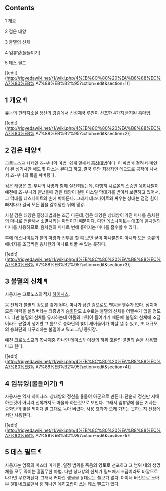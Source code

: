 ## Contents

    

1 개요

2 검은 태양

3 불멸의 신체

4 임뷰잉(물들이기)

5 데스 필드

[[edit](http://rigvedawiki.net/r1/wiki.php/4%EB%8C%80%20%EA%B8%88%EC%A7%80%EB%
A7%88%EB%B2%95?action=edit&section=1)]

## 1 개요 ¶

쥬논의 판타지소설 [앙신의 강림](%EC%95%99%EC%8B%A0%EC%9D%98%20%EA%B0%95%EB%A6%BC.md)에서
신성제국 루안이 선포한 4가지 금지된 흑마법.

[[edit](http://rigvedawiki.net/r1/wiki.php/4%EB%8C%80%20%EA%B8%88%EC%A7%80%EB%
A7%88%EB%B2%95?action=edit&section=2)]

## 2 검은 태양 ¶

크로노스교 사제인 죠-부니의 마법. 쉽게 말해서
[흡성대법](%ED%9D%A1%EC%84%B1%EB%8C%80%EB%B2%95.md)이다. 이 마법에 걸려서 폐인이 된 성기사만 해도
몇 다스는 된다고 하고, 결국 루안 최강자인 테오도르 공작이 나서서 죠-부니의 목을 따버렸다.

  

검은 태양은 죠-부니의 사망과 함께 실전되었는데, 다행히 [시르온](%EC%8B%9C%EB%A5%B4%EC%98%A8.md)의 스승인
[예히나탈](%EC%98%88%ED%9E%88%EB%82%98%ED%83%88.md)이 예전에 죠-부니와 만났을때 검은 태양이 걸린
미스릴 막대기를 받아서 보관하고 있어서, 그 막대를 데스나이트의 손에 박아둔다. 그래서 데스나이트와 싸우는 상대는 점점 힘이 빠지다가 결국
모든 힘을 갈취당한 뒤에 댕겅.

  

사실 검은 태양은 흡성대법과는 조금 다른데, 검은 태양은 상대방이 가진 마나를 음차원의 마나로 전환해서 소멸시키는 마법이기 때문이다. 다만
데스나이트는 애초에 음차원의 마나를 사용하므로, 음차원의 마나로 변해 흩어지는 마나를 흡수할 수 있다.

  

후에 데스나이트가 불의 마왕과 전투를 할 때 보면 굳이 마나뿐만이 아니라 모든 종류의 에너지를 조금씩은 음차원의 마나로 바꿀 수 있는
듯하다.

[[edit](http://rigvedawiki.net/r1/wiki.php/4%EB%8C%80%20%EA%B8%88%EC%A7%80%EB%
A7%88%EB%B2%95?action=edit&section=3)]

## 3 불멸의 신체 ¶

사용자는 크로노스의 적자 [하이시스](%ED%95%98%EC%9D%B4%EC%8B%9C%EC%8A%A4.md).

  

몸 전체가 불멸의 강도를 갖게 된다. 마나가 담긴 검으로도 맨몸을 벨수가 없다. 심지어 모든 마력을 날려버리는 최종병기
[승화단](%EC%8A%B9%ED%99%94%EB%8B%A8.md)도 소수로는 불멸의 신체를 어쩔수가 없을 정도다. 다만 불멸의 신체를
유지하는데 어둠의 마력이 들어가기 때문에, 불멸의 신체에 조금이라도 균열이 생기면 그 틈으로 승화단의 빛이 새어들어가 박살 낼 수 있고, 또
대규모의 승화단의 다구리에는 불멸이고 뭐고 그냥 종잇장.

  

예전 크로노스교의 19사제중 하나인 [테미스](%ED%85%8C%EB%AF%B8%EC%8A%A4.md)가 이것의 하위 호환인 불멸의
손을 사용했다고 한다.

[[edit](http://rigvedawiki.net/r1/wiki.php/4%EB%8C%80%20%EA%B8%88%EC%A7%80%EB%
A7%88%EB%B2%95?action=edit&section=4)]

## 4 임뷰잉(물들이기) ¶

사용자는 역시 하이시스. 상대방의 정신을 물들여 아군으로 만든다. 단순히 정신만 지배하는것이 아니라 신체까지도 마물화 하는것으로 보인다.
그래서 임뷰잉에 물든 기사는 승화단의 빛을 쬐이자 말 그대로 녹아 버렸다. 사용 효과가 오래 가지는 못하는지 전장에서만 사용한다.

[[edit](http://rigvedawiki.net/r1/wiki.php/4%EB%8C%80%20%EA%B8%88%EC%A7%80%EB%
A7%88%EB%B2%95?action=edit&section=5)]

## 5 데스 필드 ¶

사용자는 암흑의 마스터 미케린. 일정 범위를 죽음의 영토로 선포하고 그 범위 내의 생명체를 모두 죽이는 흠좀무한 마법. 다만 상대방의 신체가
필드에서 조금이라도 바깥으로 나가면 무효화된다. 그래서 커다란 생물을 상대로는 쓸모가 없다. 마이너 버전으로 노아부 3대 네크로맨서 중
하나인 에히고랍이 쓰는 데스 핸드가 있다.

